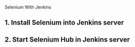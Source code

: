 Selenium With Jenkins 


## 1. Install Selenium into Jenkins server

## 2. Start Selenium Hub in Jenkins server
